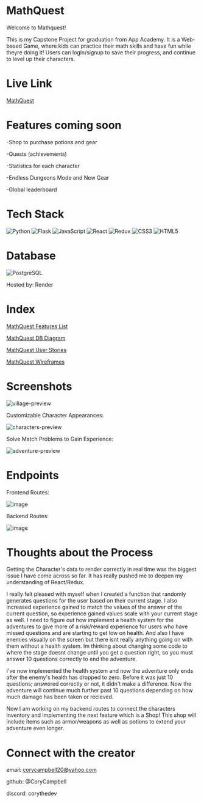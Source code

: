 # MathQuest

Welcome to Mathquest! 

This is my Capstone Project for graduation from App Academy. It is a Web-based Game, where kids can practice their math skills and have fun while theyre doing it!
Users can login/signup to save their progress, and continue to level up their characters.



# Live Link

[MathQuest](https://mathquest.onrender.com)




# Features coming soon

-Shop to purchase potions and gear

-Quests (achievements)

-Statistics for each character

-Endless Dungeons Mode and New Gear

-Global leaderboard




# Tech Stack

![Python](https://a11ybadges.com/badge?logo=python) ![Flask](https://a11ybadges.com/badge?logo=flask) ![JavaScript](https://a11ybadges.com/badge?logo=javascript) ![React](https://a11ybadges.com/badge?logo=react) ![Redux](https://a11ybadges.com/badge?logo=redux) ![CSS3](https://a11ybadges.com/badge?logo=css3) ![HTML5](https://a11ybadges.com/badge?logo=html5) 

# Database
![PostgreSQL](https://a11ybadges.com/badge?logo=postgresql)

Hosted by: Render



# Index

[MathQuest Features List](https://github.com/CoryCampbell/Math-Quest/wiki/Feature-List)

[MathQuest DB Diagram](https://github.com/CoryCampbell/Math-Quest/wiki/MathQuest-DB-Diagram)

[MathQuest User Stories](https://github.com/CoryCampbell/Math-Quest/wiki/MathQuest-User-Stories)

[MathQuest Wireframes](https://github.com/CoryCampbell/Math-Quest/wiki/MathQuest-Wireframes)



# Screenshots

![village-preview](https://github.com/CoryCampbell/Math-Quest/assets/110738538/fede2f86-8d76-4665-a2a8-ced07d2eddb2)

Customizable Character Appearances:

![characters-preview](https://github.com/CoryCampbell/Math-Quest/assets/110738538/f8cd9bb3-655c-4828-900f-e78dadaf2494)

Solve Match Problems to Gain Experience: 

![adventure-preview](https://github.com/CoryCampbell/Math-Quest/assets/110738538/d3d0f46e-e155-4dd5-80ee-5715d427614d)



# Endpoints

Frontend Routes:

![image](https://github.com/CoryCampbell/Math-Quest/assets/110738538/2180017c-97ae-42d3-b40d-b0b74f6a8c39)



Backend Routes: 

![image](https://github.com/CoryCampbell/Math-Quest/assets/110738538/fc893d27-4664-4979-92ae-b599a10a5963)



# Thoughts about the Process

Getting the Character's data to render correctly in real time was the biggest issue I have come across so far. It has really pushed me to deepen my understanding of React/Redux.

I really felt pleased with myself when I created a function that randomly generates questions for the user based on their current stage. I also increased experience gained to match the values of the answer of the current question, so experience gained values scale with your current stage as well. I need to figure out how implement a health system for the adventures to give more of a risk/reward experience for users who have missed questions and are starting to get low on health. And also I have enemies visually on the screen but there isnt really anything going on with them without a health system. Im thinking about changing some code to where the stage doesnt change until you get a question right, so you must answer 10 questions correctly to end the adventure.

I've now implemented the health system and now the adventure only ends after the enemy's health has dropped to zero. Before it was just 10 questions; answered correctly or not, it didn't make a difference. Now the adventure will continue much further past 10 questions depending on how much damage has been taken or recieved.

Now I am working on my backend routes to connect the characters inventory and implementing the next feature which is a Shop! This shop will include items such as armor/weapons as well as potions to extend your adventure even longer.




# Connect with the creator

email: corycampbell20@yahoo.com

github: @CoryCampbell

discord: corythedev
